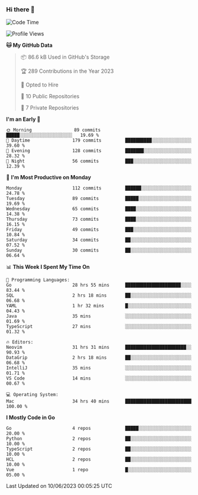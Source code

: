 ### Hi there 👋
<!--![visitors](https://visitor-badge.glitch.me/badge?page_id=d0zingcat)-->
<!--
**d0zingcat/d0zingcat** is a ✨ _special_ ✨ repository because its `README.md` (this file) appears on your GitHub profile.

Here are some ideas to get you started:

- 🔭 I’m currently working on ...
- 🌱 I’m currently learning ...
- 👯 I’m looking to collaborate on ...
- 🤔 I’m looking for help with ...
- 💬 Ask me about ...
- 📫 How to reach me: ...
- 😄 Pronouns: ...
- ⚡ Fun fact: ...
-->
<!--START_SECTION:waka-->
![Code Time](http://img.shields.io/badge/Code%20Time-2%2C708%20hrs%2034%20mins-blue)

![Profile Views](http://img.shields.io/badge/Profile%20Views-0-blue)

**🐱 My GitHub Data** 

> 📦 86.6 kB Used in GitHub's Storage 
 > 
> 🏆 289 Contributions in the Year 2023
 > 
> 💼 Opted to Hire
 > 
> 📜 10 Public Repositories 
 > 
> 🔑 7 Private Repositories 
 > 
**I'm an Early 🐤** 

```text
🌞 Morning                89 commits          █████░░░░░░░░░░░░░░░░░░░░   19.69 % 
🌆 Daytime                179 commits         ██████████░░░░░░░░░░░░░░░   39.60 % 
🌃 Evening                128 commits         ███████░░░░░░░░░░░░░░░░░░   28.32 % 
🌙 Night                  56 commits          ███░░░░░░░░░░░░░░░░░░░░░░   12.39 % 
```
📅 **I'm Most Productive on Monday** 

```text
Monday                   112 commits         ██████░░░░░░░░░░░░░░░░░░░   24.78 % 
Tuesday                  89 commits          █████░░░░░░░░░░░░░░░░░░░░   19.69 % 
Wednesday                65 commits          ████░░░░░░░░░░░░░░░░░░░░░   14.38 % 
Thursday                 73 commits          ████░░░░░░░░░░░░░░░░░░░░░   16.15 % 
Friday                   49 commits          ███░░░░░░░░░░░░░░░░░░░░░░   10.84 % 
Saturday                 34 commits          ██░░░░░░░░░░░░░░░░░░░░░░░   07.52 % 
Sunday                   30 commits          ██░░░░░░░░░░░░░░░░░░░░░░░   06.64 % 
```


📊 **This Week I Spent My Time On** 

```text
💬 Programming Languages: 
Go                       28 hrs 55 mins      █████████████████████░░░░   83.44 % 
SQL                      2 hrs 18 mins       ██░░░░░░░░░░░░░░░░░░░░░░░   06.68 % 
YAML                     1 hr 32 mins        █░░░░░░░░░░░░░░░░░░░░░░░░   04.43 % 
Java                     35 mins             ░░░░░░░░░░░░░░░░░░░░░░░░░   01.69 % 
TypeScript               27 mins             ░░░░░░░░░░░░░░░░░░░░░░░░░   01.32 % 

🔥 Editors: 
Neovim                   31 hrs 31 mins      ███████████████████████░░   90.93 % 
DataGrip                 2 hrs 18 mins       ██░░░░░░░░░░░░░░░░░░░░░░░   06.68 % 
IntelliJ                 35 mins             ░░░░░░░░░░░░░░░░░░░░░░░░░   01.71 % 
VS Code                  14 mins             ░░░░░░░░░░░░░░░░░░░░░░░░░   00.67 % 

💻 Operating System: 
Mac                      34 hrs 40 mins      █████████████████████████   100.00 % 
```

**I Mostly Code in Go** 

```text
Go                       4 repos             █████░░░░░░░░░░░░░░░░░░░░   20.00 % 
Python                   2 repos             ██░░░░░░░░░░░░░░░░░░░░░░░   10.00 % 
TypeScript               2 repos             ██░░░░░░░░░░░░░░░░░░░░░░░   10.00 % 
HCL                      2 repos             ██░░░░░░░░░░░░░░░░░░░░░░░   10.00 % 
Vue                      1 repo              █░░░░░░░░░░░░░░░░░░░░░░░░   05.00 % 
```




 Last Updated on 10/06/2023 00:05:25 UTC
<!--END_SECTION:waka-->

